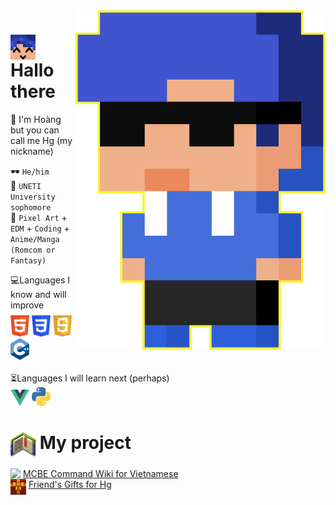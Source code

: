 <img src="img/hg_pixel.png" align="right" width="400px">

# <img src="img/hg_smile.png" align="top" width="40px"> Hallo there
💬 I'm Hoàng but you can call me Hg (my nickname)

🕶️ `He/him`<br>
🧠 `UNETI University sophomore`<br>
💙 `Pixel Art` + `EDM` + `Coding` + `Anime/Manga (Romcom or Fantasy)`

<div>
  💻Languages I know and will improve<br>
  <img src="img/html.png" width="30px">
  <img src="img/css.png" width="30px">
  <img src="img/js.png" width="30px">
  <img src="img/cpp.png" width="30px">
</div>
<br>
<div>
  ⏳Languages I will learn next (perhaps)<br>
  <img src="img/vue.png" width="30px">
  <img src="img/python.png" width="30px">
</div>

# <img src="img/project.png" align="top" width="40px"> My project
<img src="https://raw.githubusercontent.com/HgVN23/HgVN23.github.io/main/assets/media/logo/logo_wiki.png" align="top" width="25px"> [MCBE Command Wiki for Vietnamese](https://github.com/HgVN23/HgVN23.github.io)<br>
<img src="https://raw.githubusercontent.com/HgVN23/friendGift/main/assets/media/icon/friend_gift.png" align="top" width="25px"> [Friend's Gifts for Hg](https://github.com/HgVN23/friendGift)
